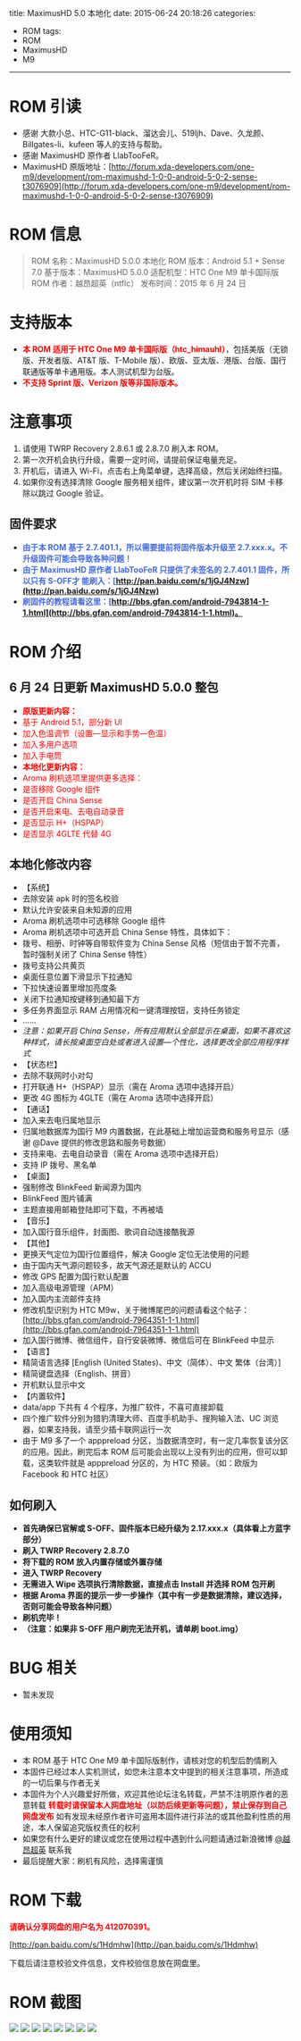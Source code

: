 title: MaximusHD 5.0 本地化
date: 2015-06-24 20:18:26
categories:
- ROM
tags:
- ROM
- MaximusHD
- M9
---

# ROM 引读 #
- 感谢 大款小总、HTC-G11-black、溜达会儿、519ljh、Dave、久龙颜、Billgates-li、kufeen 等人的支持与帮助。
- 感谢 MaximusHD 原作者 LlabTooFeR。
- MaximusHD 原版地址：[http://forum.xda-developers.com/one-m9/development/rom-maximushd-1-0-0-android-5-0-2-sense-t3076909](http://forum.xda-developers.com/one-m9/development/rom-maximushd-1-0-0-android-5-0-2-sense-t3076909)

# ROM 信息 #
> ROM 名称：MaximusHD 5.0.0 本地化
> ROM 版本：Android 5.1 + Sense 7.0
> 基于版本：MaximusHD 5.0.0
> 适配机型：HTC One M9 单卡国际版
> ROM 作者：越昂超英（ntflc）
> 发布时间：2015 年 6 月 24 日

<!-- more -->

# 支持版本 #
- <strong><font color=red>本 ROM 适用于 HTC One M9 单卡国际版（htc_himauhl）</font></strong>，包括美版（无锁版、开发者版、AT&T 版、T-Mobile 版）、欧版、亚太版、港版、台版、国行联通版等单卡通用版。本人测试机型为台版。
- **<font color=red>不支持 Sprint 版、Verizon 版等非国际版本。</font>**

# 注意事项 #
1. 请使用 TWRP Recovery 2.8.6.1 或 2.8.7.0 刷入本 ROM。
2. 第一次开机会执行升级，需要一定时间，请提前保证电量充足。
3. 开机后，请进入 Wi-Fi，点击右上角菜单键，选择高级，然后关闭始终扫描。
4. 如果你没有选择清除 Google 服务相关组件，建议第一次开机时将 SIM 卡移除以跳过 Google 验证。

## 固件要求 ##
- **<font color=#4169e1>由于本 ROM 基于 2.7.401.1，所以需要提前将固件版本升级至 2.7.xxx.x。不升级固件可能会导致各种问题！</font>**
- **<font color=#4169e1>由于 MaximusHD 原作者 LlabTooFeR 只提供了未签名的 2.7.401.1 固件，所以只有 S-OFF才 能刷入：[http://pan.baidu.com/s/1jGJ4Nzw](http://pan.baidu.com/s/1jGJ4Nzw)</font>**
- **<font color=#4169e1>刷固件的教程请看这里：[http://bbs.gfan.com/android-7943814-1-1.html](http://bbs.gfan.com/android-7943814-1-1.html)。</font>**

# ROM 介绍 #
## 6 月 24 日更新 MaximusHD 5.0.0 整包 ##
- **<font color=red>原版更新内容：</font>**
- <font color=red>基于 Android 5.1，部分新 UI</font>
- <font color=red>加入色温调节（设置—显示和手势—色温）</font>
- <font color=red>加入多用户选项</font>
- <font color=red>加入手电筒</font>
- **<font color=red>本地化更新内容：</font>**
- <font color=red>Aroma 刷机选项里提供更多选择：</font>
- <font color=red>是否移除 Google 组件</font>
- <font color=red>是否开启 China Sense</font>
- <font color=red>是否开启来电、去电自动录音</font>
- <font color=red>是否显示 H+（HSPAP）</font>
- <font color=red>是否显示 4GLTE 代替 4G</font>
## 本地化修改内容 ##
- 【系统】
- 去除安装 apk 时的签名校验
- 默认允许安装来自未知源的应用
- Aroma 刷机选项中可选移除 Google 组件
- Aroma 刷机选项中可选开启 China Sense 特性，具体如下：
- 拨号、相册、时钟等自带软件变为 China Sense 风格（短信由于暂不完善，暂时强制关闭了 China Sense 特性）
- 拨号支持公共黄页
- 桌面任意位置下滑显示下拉通知
- 下拉快速设置里增加亮度条
- 关闭下拉通知按键移到通知最下方
- 多任务界面显示 RAM 占用情况和一键清理按钮，支持任务锁定
- ……
- *注意：如果开启 China Sense，所有应用默认全部显示在桌面，如果不喜欢这种样式，请长按桌面空白处或者进入设置—个性化，选择更改全部应用程序样式*
- 【状态栏】
- 去除不联网时小对勾
- 打开联通 H+（HSPAP）显示（需在 Aroma 选项中选择开启）
- 更改 4G 图标为 4GLTE（需在 Aroma 选项中选择开启）
- 【通话】
- 加入来去电归属地显示
- 归属地数据库为国行 M9 内置数据，在此基础上增加运营商和服务号显示（感谢 @Dave 提供的修改思路和服务号数据）
- 支持来电、去电自动录音（需在 Aroma 选项中选择开启）
- 支持 IP 拨号、黑名单
- 【桌面】
- 强制修改 BlinkFeed 新闻源为国内
- BlinkFeed 图片铺满
- 主题直接用邮箱登陆即可下载，不再被墙
- 【音乐】
- 加入国行音乐组件，封面图、歌词自动连接酷我源
- 【其他】
- 更换天气定位为国行位置组件，解决 Google 定位无法使用的问题
- 由于国内天气源问题较多，故天气源还是默认的 ACCU
- 修改 GPS 配置为国行默认配置
- 加入高级电源管理（APM）
- 加入国内主流邮件支持
- 修改机型识别为 HTC M9w，关于微博尾巴的问题请看这个帖子：[http://bbs.gfan.com/android-7964351-1-1.html](http://bbs.gfan.com/android-7964351-1-1.html)
- 加入国行微博、微信组件，自行安装微博、微信后可在 BlinkFeed 中显示
- 【语言】
- 精简语言选择 [English (United States)、中文（简体）、中文 繁体（台湾）]
- 精简键盘选择（English、拼音）
- 开机默认显示中文
- 【内置软件】
- data/app 下共有 4 个程序，为推广软件，不喜可直接卸载
- 四个推广软件分别为猎豹清理大师、百度手机助手、搜狗输入法、UC 浏览器，如果支持我，请至少插卡联网运行一次
- 由于 M9 多了一个 apppreload 分区，当数据清空时，有一定几率恢复该分区的应用。因此，刷完后本 ROM 后可能会出现以上没有列出的应用，但可以卸载，这类软件就是 apppreload 分区的，为 HTC 预装。（如：欧版为 Facebook 和 HTC 社区）
## 如何刷入 ##
- **首先确保已官解或 S-OFF、固件版本已经升级为 2.17.xxx.x（具体看上方蓝字部分）**
- **刷入 TWRP Recovery 2.8.7.0**
- **将下载的 ROM 放入内置存储或外置存储**
- **进入 TWRP Recovery**
- **无需进入 Wipe 选项执行清除数据，直接点击 Install 并选择 ROM 包开刷**
- **根据 Aroma 界面的提示一步一步操作（其中有一步是数据清除，建议选择，否则可能会导致各种问题）**
- **刷机完毕！**
- **（注意：如果非 S-OFF 用户刷完无法开机，请单刷 boot.img）**

# BUG 相关 #
- 暂未发现

# 使用须知 #
- 本 ROM 基于 HTC One M9 单卡国际版制作，请核对您的机型后酌情刷入
- 本固件已经过本人实机测试，如您未注意本文中提到的相关注意事项，所造成的一切后果与作者无关
- 本固件为个人兴趣爱好所做，欢迎其他论坛注名转载，严禁不注明原作者的恶意转载
  **<font color=red>转载时请保留本人网盘地址（以防后续更新等问题），禁止保存到自己网盘发布</font>**
  如有发现未经原作者许可盗用本固件进行非法的或其他盈利性质的用途，本人保留追究版权责任的权利
- 如果您有什么更好的建议或您在使用过程中遇到什么问题请通过新浪微博 [@越昂超英](http://weibo.com/412070391) 联系我
- 最后提醒大家：刷机有风险，选择需谨慎

# ROM 下载 #
**<font color=red>请确认分享网盘的用户名为 412070391。</font>**

[http://pan.baidu.com/s/1Hdmhw](http://pan.baidu.com/s/1Hdmhw)

下载后请注意校验文件信息，文件校验信息放在网盘里。

# ROM 截图 #
![](/images/HTC-One-M9-MaximusHD-5-0/1.png)
![](/images/HTC-One-M9-MaximusHD-5-0/2.png)
![](/images/HTC-One-M9-MaximusHD-5-0/3.png)
![](/images/HTC-One-M9-MaximusHD-5-0/4.jpg)
![](/images/HTC-One-M9-MaximusHD-5-0/5.png)
![](/images/HTC-One-M9-MaximusHD-5-0/6.png)
![](/images/HTC-One-M9-MaximusHD-5-0/7.png)
![](/images/HTC-One-M9-MaximusHD-5-0/8.png)
